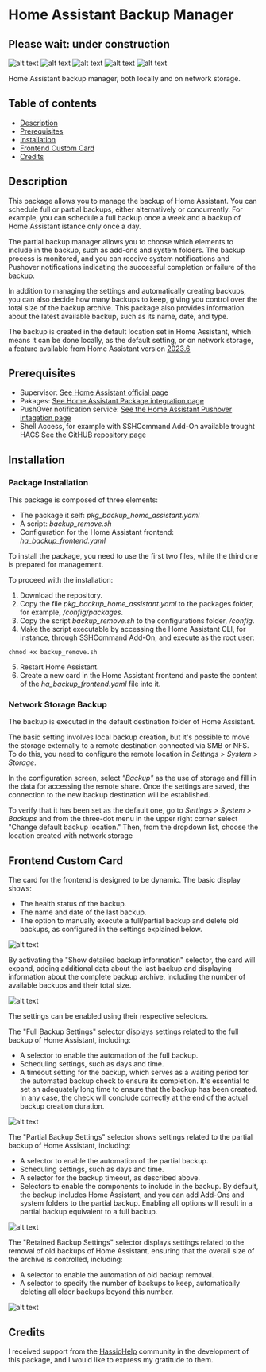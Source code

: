 # Home Assistant Backup Manager
## Please wait: under construction

![alt text](https://badgen.net/badge/release/v.1.0/green?) ![alt text](https://badgen.net/badge/platform/HomeAssistant/blue?) ![alt text](https://badgen.net/badge/required/Supervisor/red?) ![alt text](https://badgen.net/badge/code/yaml/pink?) ![alt text](https://badgen.net/badge/license/GPL-3.0/orange?)

Home Assistant backup manager, both locally and on network storage.

## Table of contents
* [Description](#description)
* [Prerequisites](#prerequisites)
* [Installation](#installation)
* [Frontend Custom Card](#frontend-custom-card)
* [Credits](#credits)

## Description

This package allows you to manage the backup of Home Assistant. You can schedule full or partial backups, either alternatively or concurrently. For example, you can schedule a full backup once a week and a backup of Home Assistant istance only once a day.

The partial backup manager allows you to choose which elements to include in the backup, such as add-ons and system folders. The backup process is monitored, and you can receive system notifications and Pushover notifications indicating the successful completion or failure of the backup.

In addition to managing the settings and automatically creating backups, you can also decide how many backups to keep, giving you control over the total size of the backup archive. This package also provides information about the latest available backup, such as its name, date, and type.

The backup is created in the default location set in Home Assistant, which means it can be done locally, as the default setting, or on network storage, a feature available from Home Assistant version [2023.6](https://www.home-assistant.io/blog/2023/06/07/release-20236/#connect-and-use-your-existing-network-storage)

## Prerequisites

* Supervisor: [See Home Assistant official page](https://www.home-assistant.io/integrations/hassio/)
* Pakages: [See Home Assistant Package integration page](https://www.home-assistant.io/docs/configuration/packages/)
* PushOver notification service: [See the Home Assistant Pushover intagation page](https://www.home-assistant.io/integrations/pushover/)
* Shell Access, for example with SSHCommand Add-On available trought HACS [See the GitHUB repository page](https://github.com/AlexxIT/SSHCommand)

## Installation
### Package Installation
This package is composed of three elements:

* The package it self: _pkg_backup_home_assistant.yaml_
* A script: _backup_remove.sh_
* Configuration for the Home Assistant frontend: _ha_backup_frontend.yaml_

To install the package, you need to use the first two files, while the third one is prepared for management.

To proceed with the installation:
1. Download the repository.
2. Copy the file _pkg_backup_home_assistant.yaml_ to the packages folder, for example, _/config/packages_.
3. Copy the script _backup_remove.sh_ to the configurations folder, _/config_.
4. Make the script executable by accessing the Home Assistant CLI, for instance, through SSHCommand Add-On, and execute as the root user:
```
chmod +x backup_remove.sh
```
5. Restart Home Assistant.
6. Create a new card in the Home Assistant frontend and paste the content of the _ha_backup_frontend.yaml_ file into it.


### Network Storage Backup
The backup is executed in the default destination folder of Home Assistant.

The basic setting involves local backup creation, but it's possible to move the storage externally to a remote destination connected via SMB or NFS.
To do this, you need to configure the remote location in _Settings > System > Storage_.

In the configuration screen, select _"Backup"_ as the use of storage and fill in the data for accessing the remote share. Once the settings are saved, the connection to the new backup destination will be established.

To verify that it has been set as the default one, go to _Settings > System > Backups_ and from the three-dot menu in the upper right corner select "Change default backup location."
Then, from the dropdown list, choose the location created with network storage



## Frontend Custom Card
The card for the frontend is designed to be dynamic.
The basic display shows:

* The health status of the backup.
* The name and date of the last backup.
* The option to manually execute a full/partial backup and delete old backups, as configured in the settings explained below.

![alt text](https://github.com/paolo-hub/Home-Assistant-Backup-Manager/blob/main/images/Basic%20Frontend.jpg)

By activating the "Show detailed backup information" selector, the card will expand, adding additional data about the last backup and displaying information about the complete backup archive, including the number of available backups and their total size.

![alt text](https://github.com/paolo-hub/Home-Assistant-Backup-Manager/blob/main/images/Detailed%20Frontend.jpg)

The settings can be enabled using their respective selectors.

The "Full Backup Settings" selector displays settings related to the full backup of Home Assistant, including:

* A selector to enable the automation of the full backup.
* Scheduling settings, such as days and time.
* A timeout setting for the backup, which serves as a waiting period for the automated backup check to ensure its completion. It's essential to set an adequately long time to ensure that the backup has been created. In any case, the check will conclude correctly at the end of the actual backup creation duration.

![alt text](https://github.com/paolo-hub/Home-Assistant-Backup-Manager/blob/main/images/Full%20Backup%20Settings.jpg)

The "Partial Backup Settings" selector shows settings related to the partial backup of Home Assistant, including:

* A selector to enable the automation of the partial backup.
* Scheduling settings, such as days and time.
* A selector for the backup timeout, as described above.
* Selectors to enable the components to include in the backup. By default, the backup includes Home Assistant, and you can add Add-Ons and system folders to the partial backup. Enabling all options will result in a partial backup equivalent to a full backup.

![alt text](https://github.com/paolo-hub/Home-Assistant-Backup-Manager/blob/main/images/Partial%20Backup%20Settings.jpg)

The "Retained Backup Settings" selector displays settings related to the removal of old backups of Home Assistant, ensuring that the overall size of the archive is controlled, including:

* A selector to enable the automation of old backup removal.
* A selector to specify the number of backups to keep, automatically deleting all older backups beyond this number.

![alt text](https://github.com/paolo-hub/Home-Assistant-Backup-Manager/blob/main/images/Retained%20Backup%20Settings.jpg)

## Credits

I received support from the [HassioHelp](https://t.me/HassioHelp) community in the development of this package, and I would like to express my gratitude to them.
